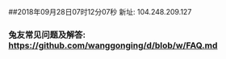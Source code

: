 ##2018年09月28日07时12分07秒 新址: 104.248.209.127
### 兔友常见问题及解答: https://github.com/wanggonging/d/blob/w/FAQ.md
